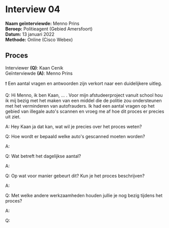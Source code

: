 # Interview 04

**Naam geïnterviewde:** Menno Prins\
**Beroep:**  Politieagent (Gebied Amersfoort)\
**Datum:** 13 januari 2022\
**Methode:** Online (Cisco Webex)

## Proces

Interviewer **(Q)**: Kaan Cenik \
Geïnterviewde **(A)**: Menno Prins

❗ Een aantal vragen en antwoorden zijn verkort naar een duidelijkere uitleg.

Q: Hi Menno, ik ben Kaan, ... . Voor mijn afstudeerproject vanuit school hou ik mij bezig met het maken van een middel die de politie zou ondersteunen met het verminderen van autofrauders. Ik had een aantal vragen op het gebied van illegale auto's scannen en vroeg me af hoe dit proces er precies uit ziet.

A: Hey Kaan ja dat kan, wat wil je precies over het proces weten?

Q: Hoe wordt er bepaald welke auto's gescanned moeten worden?

A:

Q: Wat betreft het dagelijkse aantal?

A:

Q: Op wat voor manier gebeurt dit? Kun je het proces beschrijven?

A:

Q: Met welke andere werkzaamheden houden jullie je nog bezig tijdens het proces?

A:

Q:


